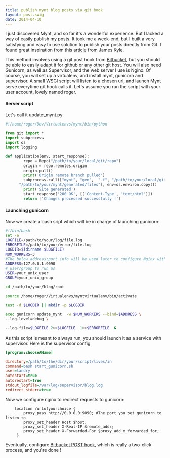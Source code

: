 ```yaml
---
title: publish mynt blog posts via git hook
layout: post.swig
date: 2014-04-10
---
```


I just discovered Mynt, and so far it's a wonderful experience. But I lacked a way of easily publish my posts. It took me a week-end, but I built a very satisfying and easy to use solution to publish your posts directly from Git. I found great inspiration from this [article](http://blog.jameskyle.org/2012/12/deploying-pelican-blog-with-bitbucket-commit-hooks) from James Kyle.  

This method involves using a git post hook from [Bitbucket](http://www.bitbucket.org), but you should be able to easily adapt it for github or any other git host.
You will also need Gunicorn, as well as Supervisor, and the web server I use is Nginx.
Of course, you will set up a virtualenv, and install mynt, gunicorn and supervisor.
A small WSGI script will listen to a chosen url, and launch Mynt serve everytime git hook calls it.
Let's assume you run the script with your user account, lovely named roger.

#### Server script

Let's call it update_mynt.py

``` python
#!/home/roger/Dev/Virtualenvs/mynt/bin/python

from git import *
import subprocess
import os
import logging

def application(env, start_response):
        repo = Repo("/path/to/your/local/git/repo")
        origin = repo.remotes.origin
        origin.pull()
        print('Origin remote branch pulled')
        subprocess.call(["mynt", "gen",  "-f", "/path/to/your/local/git/repo", \
	  "/path/to/your/mynt/generated/files"], env=os.environ.copy())
        print('Site generated')
        start_response('200 OK', [('Content-Type', 'text/html')])
        return ['Changes processed successfully !']
```

#### Launching gunicorn
Now we create a bash sript which will be in charge of launching gunicorn:

``` bash
#!/bin/bash
set -e
LOGFILE=/path/to/your/log/file.log
ERRORFILE=/path/to/your/error/file.log
LOGDIR=$(dirname $LOGFILE)
NUM_WORKERS=3
#The below address:port info will be used later to configure Nginx with Gunicorn
ADDRESS=127.0.0.1:9090
# user/group to run as
USER=your_unix_user
GROUP=your_unix_group

cd /path/to/your/blog/root

source /home/roger/Virtualenvs/myntvirtualenv/bin/activate

test -d $LOGDIR || mkdir -p $LOGDIR

exec gunicorn update_mynt  -w $NUM_WORKERS --bind=$ADDRESS \
--log-level=debug \

--log-file=$LOGFILE 2>>$LOGFILE  1>>$ERRORFILE  &
```

As this script is meant to always run, you should launch it as a service with supervisor. Here is the supervisor config

``` cfg
[program:chooseAName]

directory=/path/to/the/dir/your/script/lives/in
command=bash start_gunicorn.sh
user=landry
autostart=true
autorestart=true
stdout_logfile=/var/log/supervisor/blog.log
redirect_stderr=true
```

Now we configure nginx to redirect requests to gunicorn:

``` nginx
    location /urlofyourchoice {
        proxy_pass http://0.0.0.0:9090; #The port you set gunicorn to listen to
        proxy_set_header Host $host;
        proxy_set_header X-Real-IP $remote_addr;
        proxy_set_header X-Forwarded-For $proxy_add_x_forwarded_for;
     }
```

Eventually, configure [Bitbucket POST hook](https://confluence.atlassian.com/display/BITBUCKET/POST+hook+management), which is really a two-click process, and you're done !
